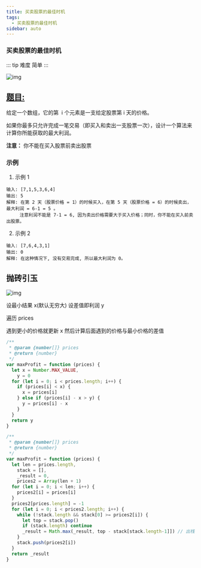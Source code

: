 ```yaml
---
title: 买卖股票的最佳时机
tags:
  - 买卖股票的最佳时机
sidebar: auto
---
```


### 买卖股票的最佳时机

::: tip 难度
简单
:::

![img](http://qiniu.gaowenju.com/leecode/banner/more-005.jpg)

## [题目:](https://leetcode-cn.com/problems/best-time-to-buy-and-sell-stock/)

给定一个数组，它的第  i 个元素是一支给定股票第 i 天的价格。

如果你最多只允许完成一笔交易（即买入和卖出一支股票一次），设计一个算法来计算你所能获取的最大利润。

**注意：** 你不能在买入股票前卖出股票

### 示例

1. 示例 1

```
输入: [7,1,5,3,6,4]
输出: 5
解释: 在第 2 天（股票价格 = 1）的时候买入，在第 5 天（股票价格 = 6）的时候卖出，最大利润 = 6-1 = 5 。
     注意利润不能是 7-1 = 6, 因为卖出价格需要大于买入价格；同时，你不能在买入前卖出股票。
```

2. 示例 2

```
输入: [7,6,4,3,1]
输出: 0
解释: 在这种情况下, 没有交易完成, 所以最大利润为 0。
```

## 抛砖引玉

![img](http://qiniu.gaowenju.com/leecode/more-005.png)

设最小结果 x(默认无穷大)
设差值即利润 y

遍历 prices

遇到更小的价格就更新 x
然后计算后面遇到的价格与最小价格的差值

```javascript
/**
 * @param {number[]} prices
 * @return {number}
 */
var maxProfit = function (prices) {
  let x = Number.MAX_VALUE,
    y = 0
  for (let i = 0; i < prices.length; i++) {
    if (prices[i] < x) {
      x = prices[i]
    } else if (prices[i] - x > y) {
      y = prices[i] - x
    }
  }
  return y
}
```

```javascript
/**
 * @param {number[]} prices
 * @return {number}
 */
var maxProfit = function (prices) {
  let len = prices.length,
    stack = [],
    _result = 0,
    prices2 = Array(len + 1)
  for (let i = 0; i < len; i++) {
    prices2[i] = prices[i]
  }
  prices2[prices.length] = -1
  for (let i = 0; i < prices2.length; i++) {
    while (!stack.length && stack[0] >= prices2[i]) {
      let top = stack.pop()
      if (stack.length) continue
      _result = Math.max(_result, top - stack[stack.length-1]]) // 出栈时栈顶减去栈底元素
    }
    stack.push(prices2[i])
  }
  return _result
}
```
